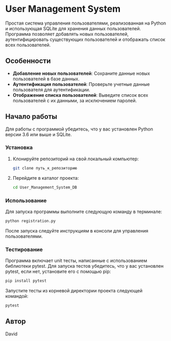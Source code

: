 # User Management System

Простая система управления пользователями, реализованная на Python и использующая SQLite для хранения данных пользователей. Программа позволяет добавлять новых пользователей, аутентифицировать существующих пользователей и отображать список всех пользователей.

## Особенности

- **Добавление новых пользователей**: Сохраните данные новых пользователей в базе данных.
- **Аутентификация пользователей**: Проверьте учетные данные пользователя для аутентификации.
- **Отображение списка пользователей**: Выведите список всех пользователей с их данными, за исключением паролей.

## Начало работы

Для работы с программой убедитесь, что у вас установлен Python версии 3.6 или выше и SQLite.

### Установка

1. Клонируйте репозиторий на свой локальный компьютер:
    ```bash
    git clone путь_к_репозиторию
    ```
2. Перейдите в каталог проекта:
    ```bash
    cd User_Management_System_DB
    ```

### Использование

Для запуска программы выполните следующую команду в терминале:
```bash
python registration.py
```
После запуска следуйте инструкциям в консоли для управления пользователями.

### Тестирование

Программа включает unit тесты, написанные с использованием библиотеки pytest. Для запуска тестов убедитесь, что у вас установлен pytest, если нет, установите его с помощью pip:
```bash
pip install pytest
```

Запустите тесты из корневой директории проекта следующей командой:
```bash
pytest
```
## Автор

David